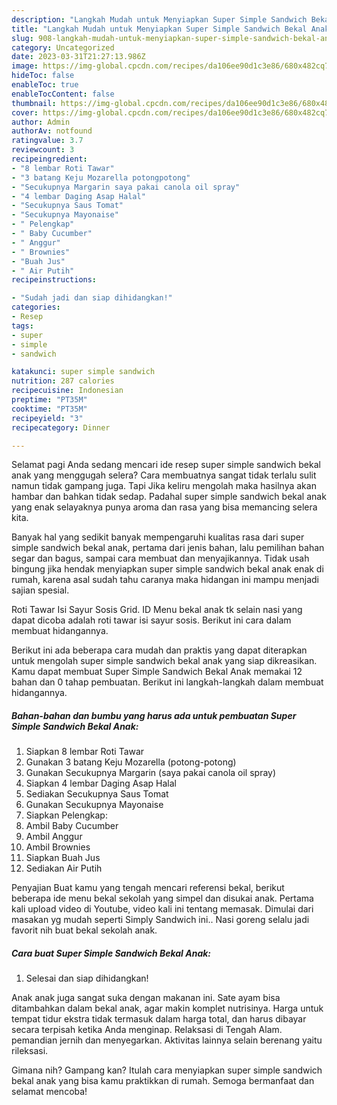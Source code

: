 ```yaml
---
description: "Langkah Mudah untuk Menyiapkan Super Simple Sandwich Bekal Anak yang Lezat Sekali"
title: "Langkah Mudah untuk Menyiapkan Super Simple Sandwich Bekal Anak yang Lezat Sekali"
slug: 908-langkah-mudah-untuk-menyiapkan-super-simple-sandwich-bekal-anak-yang-lezat-sekali
category: Uncategorized
date: 2023-03-31T21:27:13.986Z
image: https://img-global.cpcdn.com/recipes/da106ee90d1c3e86/680x482cq70/super-simple-sandwich-bekal-anak-foto-resep-utama.jpg
hideToc: false
enableToc: true
enableTocContent: false
thumbnail: https://img-global.cpcdn.com/recipes/da106ee90d1c3e86/680x482cq70/super-simple-sandwich-bekal-anak-foto-resep-utama.jpg
cover: https://img-global.cpcdn.com/recipes/da106ee90d1c3e86/680x482cq70/super-simple-sandwich-bekal-anak-foto-resep-utama.jpg
author: Admin
authorAv: notfound
ratingvalue: 3.7
reviewcount: 3
recipeingredient:
- "8 lembar Roti Tawar"
- "3 batang Keju Mozarella potongpotong"
- "Secukupnya Margarin saya pakai canola oil spray"
- "4 lembar Daging Asap Halal"
- "Secukupnya Saus Tomat"
- "Secukupnya Mayonaise"
- " Pelengkap"
- " Baby Cucumber"
- " Anggur"
- " Brownies"
- "Buah Jus"
- " Air Putih"
recipeinstructions:

- "Sudah jadi dan siap dihidangkan!"
categories:
- Resep
tags:
- super
- simple
- sandwich

katakunci: super simple sandwich 
nutrition: 287 calories
recipecuisine: Indonesian
preptime: "PT35M"
cooktime: "PT35M"
recipeyield: "3"
recipecategory: Dinner

---
```



Selamat pagi Anda sedang mencari ide resep super simple sandwich bekal anak yang menggugah selera? Cara membuatnya sangat tidak terlalu sulit namun tidak gampang juga. Tapi Jika keliru mengolah maka hasilnya akan hambar dan bahkan tidak sedap. Padahal super simple sandwich bekal anak yang enak selayaknya punya aroma dan rasa yang bisa memancing selera kita.


Banyak hal yang sedikit banyak mempengaruhi kualitas rasa dari super simple sandwich bekal anak, pertama dari jenis bahan, lalu pemilihan bahan segar dan bagus, sampai cara membuat dan menyajikannya. Tidak usah bingung jika hendak menyiapkan super simple sandwich bekal anak enak di rumah, karena asal sudah tahu caranya maka hidangan ini mampu menjadi sajian spesial.

Roti Tawar Isi Sayur Sosis Grid. ID Menu bekal anak tk selain nasi yang dapat dicoba adalah roti tawar isi sayur sosis. Berikut ini cara dalam membuat hidangannya.


Berikut ini ada beberapa cara mudah dan praktis yang dapat diterapkan untuk mengolah super simple sandwich bekal anak yang siap dikreasikan. Kamu dapat membuat Super Simple Sandwich Bekal Anak memakai 12 bahan dan 0 tahap pembuatan. Berikut ini langkah-langkah dalam membuat hidangannya.

<!--inarticleads1-->

##### Bahan-bahan dan bumbu yang harus ada untuk pembuatan Super Simple Sandwich Bekal Anak:

1. Siapkan 8 lembar Roti Tawar
1. Gunakan 3 batang Keju Mozarella (potong-potong)
1. Gunakan Secukupnya Margarin (saya pakai canola oil spray)
1. Siapkan 4 lembar Daging Asap Halal
1. Sediakan Secukupnya Saus Tomat
1. Gunakan Secukupnya Mayonaise
1. Siapkan  Pelengkap:
1. Ambil  Baby Cucumber
1. Ambil  Anggur
1. Ambil  Brownies
1. Siapkan Buah Jus
1. Sediakan  Air Putih


Penyajian Buat kamu yang tengah mencari referensi bekal, berikut beberapa ide menu bekal sekolah yang simpel dan disukai anak. Pertama kali upload video di Youtube, video kali ini tentang memasak. Dimulai dari masakan yg mudah seperti Simply Sandwich ini.. Nasi goreng selalu jadi favorit nih buat bekal sekolah anak. 

<!--inarticleads2-->

##### Cara buat Super Simple Sandwich Bekal Anak:


1. Selesai dan siap dihidangkan!

Anak anak juga sangat suka dengan makanan ini. Sate ayam bisa ditambahkan dalam bekal anak, agar makin komplet nutrisinya. Harga untuk tempat tidur ekstra tidak termasuk dalam harga total, dan harus dibayar secara terpisah ketika Anda menginap. Relaksasi di Tengah Alam. pemandian jernih dan menyegarkan. Aktivitas lainnya selain berenang yaitu rileksasi. 

Gimana nih? Gampang kan? Itulah cara menyiapkan super simple sandwich bekal anak yang bisa kamu praktikkan di rumah. Semoga bermanfaat dan selamat mencoba!
